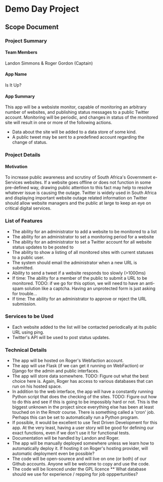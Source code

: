 # Demo Day Project
## Scope Document
### Project Summary
#### Team Members
Landon Simmons & Roger Gordon (Captain)
#### App Name
Is It Up?
#### App Summary
This app will be a websiste monitor, capable of monitoring an arbitrary number of websites, and publishing status messages to a public Twitter account. Monitoring will be periodic, and changes in status of the monitored site will result in one or more of the following actions.

* Data about the site will be added to a data store of some kind.
* A public tweet may be sent to a predefined account regarding the change of status.

### Project Details
#### Motivation
To increase public awareness and scrutiny of South Africa's Government e-Services websites. If a website goes offline or does not function in some pre-defined way, drawing public attention to this fact may help to resolve whatever issue is causing the outage. Twitter is widely used in South Africa and displaying important website outage related information on Twitter should allow website managers and the public at large to keep an eye on critical digital services.

### List of Features
* The ability for an administrator to add a website to be monitored to a list
* The ability for an administrator to set a monitoring period for a website
* The ability for an administrator to set a Twitter account for all website status updates to be posted to
* The ability to show a listing of all monitored sites with current statuses to a public user.
* The system should email the administrator when a new URL is submitted.
* Ability to send a tweet if a website responds too slowly (>1000ms)
* If time: The ability for a member of the public to submit a URL to be monitored. TODO: if we go for this option, we will need to have an anti-spam solution like a captcha. Having an unprotected form is just asking for trouble...
* If time: The ability for an administrator to approve or reject the URL submission.

### Services to be Used
* Each website added to the list will be contacted periodically at its public URL using ping.
* Twitter's API will be used to post status updates.

### Technical Details
* The app will be hosted on Roger's Webfaction account.
* The app will use Flask (if we can get it running on WebFaction) or Django for the admin and public interfaces. 
* The app will store data somewhere. TODO: Figure out what the best choice here is. Again, Roger has access to various databases that can run on his hosted space.
* In addition to the web interface, the app will have a constantly running Python script that does the checking of the sites. TODO: Figure out how to do this and see if this is going to be impossibly hard or not. This is the biggest unknown in the project since everything else has been at least touched on in the Rmotr course. There is something called a 'cron' job. Perhaps this can be set to automatically run a Python program.
* If possible, it would be excellent to use Test Driven Development for this app. At the very least, having a user story will be good for defining our exact functions, even if we don't use it for functional tests.
* Documentation will be handled by Landon and Roger.
* The app will be manually deployed somewhere unless we learn how to automatically deploy it. If hosting it on Roger's hosting provider, will automatic deployment even be possible?
* The code will be open-sourece and will live on one (or both) of our Github accounts. Anyone will be welcome to copy and use the code.
* The code will be licenced under the GPL licence
** What database should we use for experience / repping for job opppertunities?